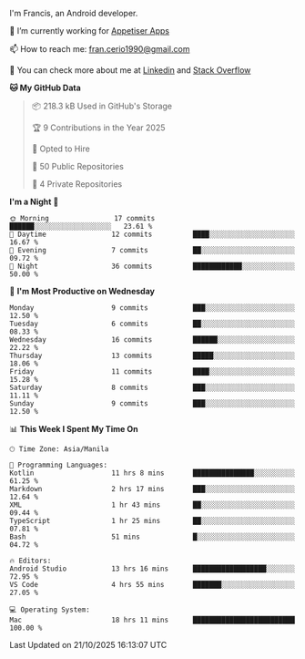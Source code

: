 
I'm Francis, an Android developer.

🔭 I’m currently working for [Appetiser Apps](http://appetiser.com.au)

📫 How to reach me: fran.cerio1990@gmail.com

👀 You can check more about me at [Linkedin](https://www.linkedin.com/in/francerio/) and [Stack Overflow](https://stackoverflow.com/users/1614267/fran-ceriu)



<!--START_SECTION:waka-->
**🐱 My GitHub Data** 

> 📦 218.3 kB Used in GitHub's Storage 
 > 
> 🏆 9 Contributions in the Year 2025
 > 
> 💼 Opted to Hire
 > 
> 📜 50 Public Repositories 
 > 
> 🔑 4 Private Repositories 
 > 
**I'm a Night 🦉** 

```text
🌞 Morning                17 commits          ██████░░░░░░░░░░░░░░░░░░░   23.61 % 
🌆 Daytime                12 commits          ████░░░░░░░░░░░░░░░░░░░░░   16.67 % 
🌃 Evening                7 commits           ██░░░░░░░░░░░░░░░░░░░░░░░   09.72 % 
🌙 Night                  36 commits          ████████████░░░░░░░░░░░░░   50.00 % 
```
📅 **I'm Most Productive on Wednesday** 

```text
Monday                   9 commits           ███░░░░░░░░░░░░░░░░░░░░░░   12.50 % 
Tuesday                  6 commits           ██░░░░░░░░░░░░░░░░░░░░░░░   08.33 % 
Wednesday                16 commits          ██████░░░░░░░░░░░░░░░░░░░   22.22 % 
Thursday                 13 commits          █████░░░░░░░░░░░░░░░░░░░░   18.06 % 
Friday                   11 commits          ████░░░░░░░░░░░░░░░░░░░░░   15.28 % 
Saturday                 8 commits           ███░░░░░░░░░░░░░░░░░░░░░░   11.11 % 
Sunday                   9 commits           ███░░░░░░░░░░░░░░░░░░░░░░   12.50 % 
```


📊 **This Week I Spent My Time On** 

```text
🕑︎ Time Zone: Asia/Manila

💬 Programming Languages: 
Kotlin                   11 hrs 8 mins       ███████████████░░░░░░░░░░   61.25 % 
Markdown                 2 hrs 17 mins       ███░░░░░░░░░░░░░░░░░░░░░░   12.64 % 
XML                      1 hr 43 mins        ██░░░░░░░░░░░░░░░░░░░░░░░   09.44 % 
TypeScript               1 hr 25 mins        ██░░░░░░░░░░░░░░░░░░░░░░░   07.81 % 
Bash                     51 mins             █░░░░░░░░░░░░░░░░░░░░░░░░   04.72 % 

🔥 Editors: 
Android Studio           13 hrs 16 mins      ██████████████████░░░░░░░   72.95 % 
VS Code                  4 hrs 55 mins       ███████░░░░░░░░░░░░░░░░░░   27.05 % 

💻 Operating System: 
Mac                      18 hrs 11 mins      █████████████████████████   100.00 % 
```


 Last Updated on 21/10/2025 16:13:07 UTC
<!--END_SECTION:waka-->
